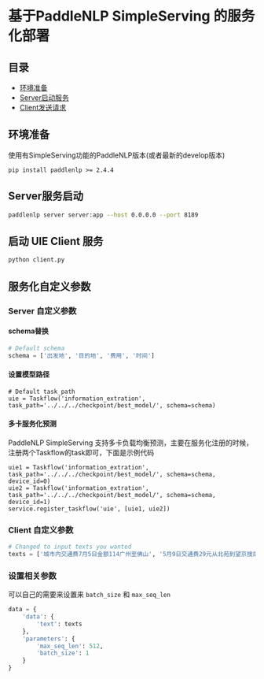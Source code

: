 # 基于PaddleNLP SimpleServing 的服务化部署

## 目录
- [环境准备](#环境准备)
- [Server启动服务](#模型转换)
- [Client发送请求](#部署模型)

## 环境准备
使用有SimpleServing功能的PaddleNLP版本(或者最新的develop版本)

```shell
pip install paddlenlp >= 2.4.4
```


## Server服务启动

```bash
paddlenlp server server:app --host 0.0.0.0 --port 8189
```

## 启动 UIE Client 服务

```bash
python client.py
```

## 服务化自定义参数

### Server 自定义参数
#### schema替换
```python
# Default schema
schema = ['出发地', '目的地', '费用', '时间']
```

#### 设置模型路径
```
# Default task_path
uie = Taskflow('information_extration', task_path='../../../checkpoint/best_model/', schema=schema)
```

#### 多卡服务化预测
PaddleNLP SimpleServing 支持多卡负载均衡预测，主要在服务化注册的时候，注册两个Taskflow的task即可，下面是示例代码
```
uie1 = Taskflow('information_extration', task_path='../../../checkpoint/best_model/', schema=schema, device_id=0)
uie2 = Taskflow('information_extration', task_path='../../../checkpoint/best_model/', schema=schema, device_id=1)
service.register_taskflow('uie', [uie1, uie2])
```

### Client 自定义参数

```python
# Changed to input texts you wanted
texts = ['城市内交通费7月5日金额114广州至佛山', '5月9日交通费29元从北苑到望京搜后']
```

### 设置相关参数
可以自己的需要来设置来 `batch_size` 和 `max_seq_len`

```python
data = {
    'data': {
        'text': texts
    },
    'parameters': {
        'max_seq_len': 512,
        'batch_size': 1
    }
}
```
